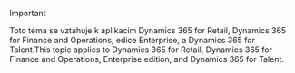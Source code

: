 > [!IMPORTANT]
> <span data-ttu-id="4ca80-101">Toto téma se vztahuje k aplikacím Dynamics 365 for Retail, Dynamics 365 for Finance and Operations, edice Enterprise, a Dynamics 365 for Talent.</span><span class="sxs-lookup"><span data-stu-id="4ca80-101">This topic applies to Dynamics 365 for Retail, Dynamics 365 for Finance and Operations, Enterprise edition, and Dynamics 365 for Talent.</span></span>
